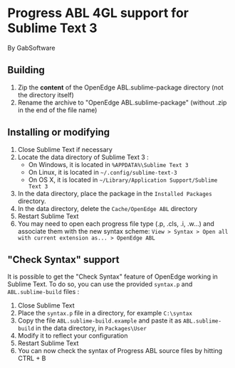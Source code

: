 # Progress ABL 4GL support for Sublime Text 3

By GabSoftware

## Building

1. Zip the **content** of the OpenEdge ABL.sublime-package directory (not the directory itself)
2. Rename the archive to "OpenEdge ABL.sublime-package" (without .zip in the end of the file name)

## Installing or modifying

1. Close Sublime Text if necessary
2. Locate the data directory of Sublime Text 3 :
   * On Windows, it is located in `%APPDATA%\Sublime Text 3`
   * On Linux, it is located in `~/.config/sublime-text-3`
   * On OS X, it is located in `~/Library/Application Support/Sublime Text 3`
3. In the data directory, place the package in the `Installed Packages` directory.
4. In the data directory, delete the `Cache/OpenEdge ABL` directory
5. Restart Sublime Text
6. You may need to open each progress file type (.p, .cls, .i, .w...) and associate them with the new syntax scheme:
   `View > Syntax > Open all with current extension as... > OpenEdge ABL`

## "Check Syntax" support

It is possible to get the "Check Syntax" feature of OpenEdge working in Sublime Text. To do so, you can use the provided `syntax.p` and `ABL.sublime-build` files :

1. Close Sublime Text
2. Place the `syntax.p` file in a directory, for example `C:\syntax`
3. Copy the file `ABL.sublime-build.example` and paste it as `ABL.sublime-build` in the data directory, in `Packages\User`
4. Modify it to reflect your configuration
5. Restart Sublime Text
6. You can now check the syntax of Progress ABL source files by hitting CTRL + B